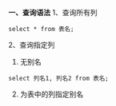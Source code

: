 **一、查询语法**
1、查询所有列
```mysql
select * from 表名;
```
2、查询指定列
1) 无别名
```mysql
select 列名1, 列名2 from 表名;
```
2) 为表中的列指定别名
